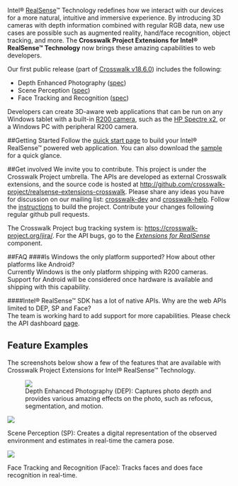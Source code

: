Intel® [RealSense](https://software.intel.com/en-us/realsense/home)™ Technology redefines how we interact with our devices for a more natural, intuitive and immersive experience. By introducing 3D cameras with depth information combined with regular RGB data, new use cases are possible such as augmented reality, hand/face recognition, object tracking, and more. The **Crosswalk Project Extensions for Intel® RealSense™ Technology** now brings these amazing capabilities to web developers.

Our first public release (part of [Crosswalk v18.6.0](https://github.com/crosswalk-project/realsense-extensions-crosswalk/releases/tag/v18.6.0)) includes the following:

* Depth Enhanced Photography ([spec](http://crosswalk-project.github.io/realsense-extensions-crosswalk/spec/depth-enabled-photography.html))
* Scene Perception ([spec](http://crosswalk-project.github.io/realsense-extensions-crosswalk/spec/scene-perception.html))
* Face Tracking and Recognition ([spec](http://crosswalk-project.github.io/realsense-extensions-crosswalk/spec/face.html))

Developers can create 3D-aware web applications that can be run on any Windows tablet with a built-in [R200 camera](https://software.intel.com/en-us/RealSense/R200Camera), such as the [HP Spectre x2](http://store.hp.com/us/en/ContentView?storeId=10151&langId=-1&catalogId=10051&eSpotName=new-detachable), or a Windows PC with peripheral R200 camera. 

##Getting Started
Follow the [quick start page](https://github.com/crosswalk-project/realsense-extensions-crosswalk/wiki/Usage-of-RealSense-Extensions) to build your Intel® RealSense™ powered web application. You can also download the [sample](https://github.com/crosswalk-project/realsense-extensions-crosswalk/releases/download/v18.6.0/rs_sample_v18.6.0.0_signed.zip) for a quick glance.

##Get involved
We invite you to contribute. This project is under the Crosswalk Project umbrella. The APIs are developed as external Crosswalk extensions, and the source code is hosted at http://github.com/crosswalk-project/realsense-extensions-crosswalk. Please share any ideas you have for discussion on our mailing list: [crosswalk-dev](https://lists.crosswalk-project.org/mailman/listinfo/crosswalk-dev) and [crosswalk-help](https://lists.crosswalk-project.org/mailman/listinfo/crosswalk-help). Follow the [instructions](https://github.com/crosswalk-project/realsense-extensions-crosswalk/wiki/Build-Instructions-for-Windows) to build the project.  Contribute your changes following regular github pull requests.

The Crosswalk Project bug tracking system is: https://crosswalk-project.org/jira/. For the API bugs, go to the [*Extensions for RealSense*](https://crosswalk-project.org/jira/browse/XWALK/component/11000/?selectedTab=com.atlassian.jira.jira-projects-plugin:component-summary-panel) component.

##FAQ
####Is Windows the only platform supported? How about other platforms like Android?<br/>
Currently Windows is the only platform shipping with R200 cameras. Support for Android will be considered once hardware is available and shipping with this capability.

####Intel® RealSense™ SDK has a lot of native APIs.  Why are the web APIs limited to DEP, SP and Face?<br/>
The team is working hard to add support for more capabilities. Please check the API dashboard [page](https://github.com/crosswalk-project/realsense-extensions-crosswalk/wiki/API-Dashboard).

## Feature Examples
The screenshots below show a few of the features that are available with Crosswalk Project Extensions for Intel® RealSense™ Technology.

<figure>
<a href="/assets/realsense/dep.png"><img src="/assets/realsense/dep.png"></a>
<figcaption>Depth Enhanced Photography (DEP): Captures photo depth and provides various amazing effects on the photo, such as refocus, segmentation, and motion. </figcaption>
</figure>

<a href="/assets/realsense/sp.png"><img src="/assets/realsense/sp.png"></a>
<figcaption>Scene Perception (SP): Creates a digital representation of the observed environment and estimates in real-time the camera pose.</figcaption>

<a href="/assets/realsense/face.png"><img src="/assets/realsense/face.png"></a>
<figcaption>Face Tracking and Recognition (Face): Tracks faces and does face recognition in real-time.</figcaption>



